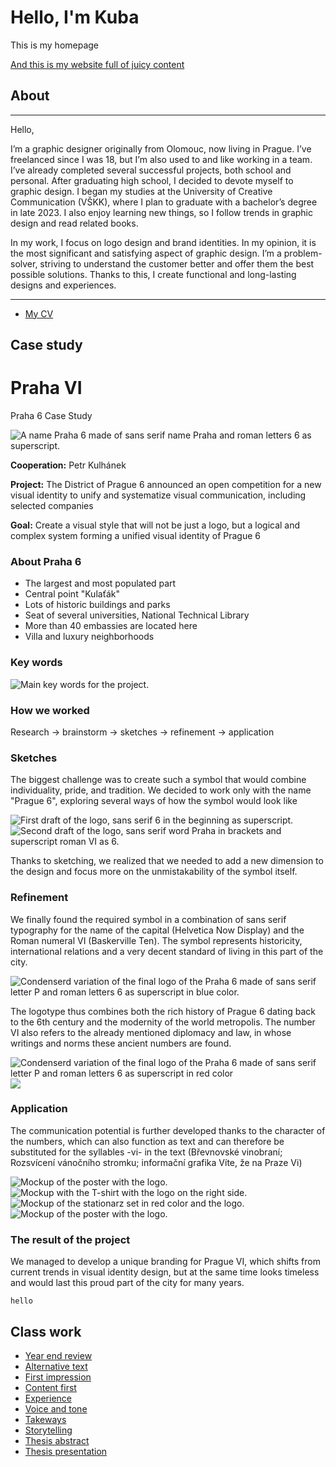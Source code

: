 # Hello, I'm Kuba

This is my homepage

[And this is my website full of juicy content](https://kaderkae.myportfolio.com)


## About

---

Hello,

I’m a graphic designer originally from Olomouc, now living in Prague. I’ve freelanced since I was 18, but I’m also used to and like working in a team. I’ve already completed several successful projects, both school and personal.
After graduating high school, I decided to devote myself to graphic design. I began my studies at the University of Creative Communication (VŠKK), where I plan to graduate with a bachelor’s degree in late 2023. I also enjoy learning new things, so I follow trends in graphic design and read related books.

In my work, I focus on logo design and brand identities. In my opinion, it is the most significant and satisfying aspect of graphic design. I’m a problem-solver, striving to understand the customer better and offer them the best possible solutions. Thanks to this, I create functional and long-lasting designs and experiences.


---

- [My CV](CV/Index.md)


## Case study

# Praha VI

Praha 6    Case Study

![A name Praha 6 made of sans serif name Praha and roman letters 6 as superscript.](ZZZ-photos/PVI_introduction.png)

**Cooperation:** Petr Kulhánek

**Project:** The District of Prague 6 announced an open competition for a new visual identity to unify and systematize visual communication, including selected companies

**Goal:** Create a visual style that will not be just a logo, but a logical and complex system forming a unified visual identity of Prague 6


### About Praha 6
- The largest and most populated part
- Central point "Kulaťák"
- Lots of historic buildings and parks
- Seat of several universities, National Technical Library
- More than 40 embassies are located here
- Villa and luxury neighborhoods


### Key words
![Main key words for the project.](ZZZ-photos/PVI_key_words.png)


### How we worked
Research -> brainstorm -> sketches -> refinement -> application

### Sketches
The biggest challenge was to create such a symbol that would combine individuality, pride, and tradition. We decided to work only with the name "Prague 6", exploring several ways of how the symbol would look like

![First draft of the logo, sans serif 6 in the beginning as superscript.](ZZZ-photos/PVI_V1.png) ![Second draft of the logo, sans serif word Praha in brackets and superscript roman VI as 6.](ZZZ-photos/PVI_V2.png)

Thanks to sketching, we realized that we needed to add a new dimension to the design and focus more on the unmistakability of the symbol itself.


### Refinement
We finally found the required symbol in a combination of sans serif typography for the name of the capital (Helvetica Now Display) and the Roman numeral VI (Baskerville Ten). The symbol represents historicity, international relations and a very decent standard of living in this part of the city.


![Condenserd variation of the final logo of the Praha 6 made of sans serif letter P and roman letters 6 as superscript in blue color.](ZZZ-photos/PVI_logo) 

The logotype thus combines both the rich history of Prague 6 dating back to the 6th century and the modernity of the world metropolis. The number VI also refers to the already mentioned diplomacy and law, in whose writings and norms these ancient numbers are found.

![Condenserd variation of the final logo of the Praha 6 made of sans serif letter P and roman letters 6 as superscript in red color](ZZZ-photos/PVI_C2.png) ![](ZZZ-photos/PVI_C.png)


### Application
The communication potential is further developed thanks to the character of the numbers, which can also function as text and can therefore be substituted for the syllables -vi- in the text (Břevnovské vinobraní; Rozsvícení vánočního stromku; informační grafika Víte, že na Praze Vi)


![Mockup of the poster with the logo.](ZZZ-photos/PVI_poster2.jpg) ![Mockup with the T-shirt with the logo on the right side.](ZZZ-photos/PVI_T-shirt)
![Mockup of the stationarz set in red color and the logo.](ZZZ-photos/PVI_stationary.jpg) ![Mockup of the poster with the logo.](ZZZ-photos/PVI_poster1.png)


### The result of the project
We managed to develop a unique branding for Prague VI, which shifts from current trends in visual identity design, but at the same time looks timeless and would last this proud part of the city for many years.


`hello`

## Class work

- [Year end review](00-year-end-review/index.md)
- [Alternative text](01-alternative-text/index.md)
- [First impression](02-first-impression/index.md)
- [Content first](03-content-first)
- [Experience](04-experience)
- [Voice and tone](05-voice-tone)
- [Takeways](takeways/index.md)
- [Storytelling](06-storytelling/index.md)
- [Thesis abstract](07-thesis-abstract/index.md)
- [Thesis presentation](08-thesis-presentation/index.md)
